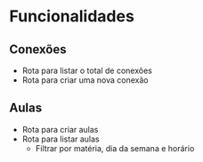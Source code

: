 # Funcionalidades

## Conexões

- Rota para listar o total de conexões
- Rota para criar uma nova conexão

## Aulas

- Rota para criar aulas
- Rota para listar aulas
  - Filtrar por matéria, dia da semana e horário